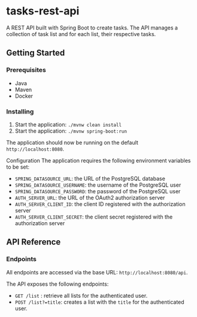 # tasks-rest-api

A REST API built with Spring Boot to create tasks. The API manages a collection of task list and for each
list, their respective tasks.

## Getting Started

### Prerequisites

* Java
* Maven
* Docker

### Installing

1. Start the application: `./mvnw clean install`
2. Start the application: `./mvnw spring-boot:run`

The application should now be running on the default `http://localhost:8080`.

Configuration
The application requires the following environment variables to be set:

* `SPRING_DATASOURCE_URL`: the URL of the PostgreSQL database
* `SPRING_DATASOURCE_USERNAME`: the username of the PostgreSQL user
* `SPRING_DATASOURCE_PASSWORD`: the password of the PostgreSQL user
* `AUTH_SERVER_URL`: the URL of the OAuth2 authorization server
* `AUTH_SERVER_CLIENT_ID`: the client ID registered with the authorization server
* `AUTH_SERVER_CLIENT_SECRET`: the client secret registered with the authorization server

## API Reference

### Endpoints

All endpoints are accessed via the base URL: `http://localhost:8080/api`.

The API exposes the following endpoints:

* `GET /list` : retrieve all lists for the authenticated user.
* `POST /list?=title`: creates a list with the `title` for the authenticated user.
